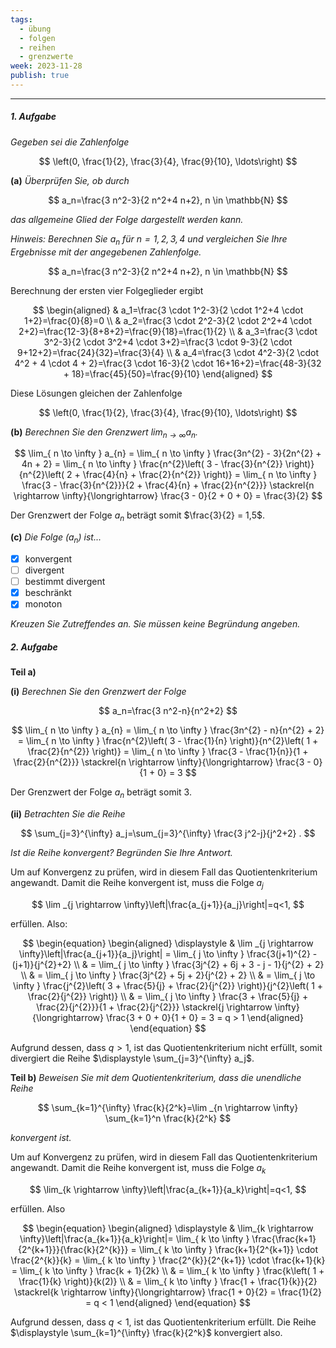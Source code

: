 ```yaml
---
tags:
  - übung
  - folgen
  - reihen
  - grenzwerte
week: 2023-11-28
publish: true
---
```

***
##### 1. Aufgabe
*Gegeben sei die Zahlenfolge*

$$
\left(0, \frac{1}{2}, \frac{3}{4}, \frac{9}{10}, \ldots\right)
$$

**(a)**
*Überprüfen Sie, ob durch*

$$
a_n=\frac{3 n^2-3}{2 n^2+4 n+2}, n \in \mathbb{N}
$$

*das allgemeine Glied der Folge dargestellt werden kann.*

*Hinweis: Berechnen Sie $a_n$ für $n=1,2,3,4$ und vergleichen Sie Ihre Ergebnisse mit der angegebenen Zahlenfolge.*


$$
a_n=\frac{3 n^2-3}{2 n^2+4 n+2}, n \in \mathbb{N}
$$

Berechnung der ersten vier Folgeglieder ergibt

$$
\begin{aligned}
& a_1=\frac{3 \cdot 1^2-3}{2 \cdot 1^2+4 \cdot 1+2}=\frac{0}{8}=0 \\
& a_2=\frac{3 \cdot 2^2-3}{2 \cdot 2^2+4 \cdot 2+2}=\frac{12-3}{8+8+2}=\frac{9}{18}=\frac{1}{2} \\
& a_3=\frac{3 \cdot 3^2-3}{2 \cdot 3^2+4 \cdot 3+2}=\frac{3 \cdot 9-3}{2 \cdot 9+12+2}=\frac{24}{32}=\frac{3}{4} \\
& a_4=\frac{3 \cdot 4^2-3}{2 \cdot 4^2 + 4 \cdot 4 + 2}=\frac{3 \cdot 16-3}{2 \cdot 16+16+2}=\frac{48-3}{32 + 18}=\frac{45}{50}=\frac{9}{10}
\end{aligned}
$$

Diese Lösungen gleichen der Zahlenfolge

$$
\left(0, \frac{1}{2}, \frac{3}{4}, \frac{9}{10}, \ldots\right)
$$

**(b)**
*Berechnen Sie den Grenzwert $\displaystyle \lim _{n \rightarrow \infty} a_n$.*


$$
\lim_{ n \to \infty } a_{n} = \lim_{ n \to \infty } \frac{3n^{2} - 3}{2n^{2} + 4n + 2} = \lim_{ n \to \infty } \frac{n^{2}\left( 3 - \frac{3}{n^{2}} \right)}{n^{2}\left( 2 + \frac{4}{n} + \frac{2}{n^{2}} \right)} = \lim_{ n \to \infty } \frac{3 - \frac{3}{n^{2}}}{2 + \frac{4}{n} + \frac{2}{n^{2}}} \stackrel{n \rightarrow \infty}{\longrightarrow} \frac{3 - 0}{2 + 0 + 0} = \frac{3}{2}
$$

Der Grenzwert der Folge $a_{n}$ beträgt somit $\frac{3}{2} = 1,5$.

**(c)**
*Die Folge $\left(a_n\right)$ ist...*

- [x] konvergent
- [ ] divergent
- [ ] bestimmt divergent
- [x] beschränkt
- [x] monoton

*Kreuzen Sie Zutreffendes an. Sie müssen keine Begründung angeben.*

##### 2. Aufgabe 

**Teil a)**

**(i)**
*Berechnen Sie den Grenzwert der Folge*

$$
a_n=\frac{3 n^2-n}{n^2+2}
$$

$$
\lim_{ n \to \infty } a_{n} = \lim_{ n \to \infty } \frac{3n^{2} - n}{n^{2} + 2} = \lim_{ n \to \infty } \frac{n^{2}\left( 3 - \frac{1}{n} \right)}{n^{2}\left( 1 + \frac{2}{n^{2}} \right)} = \lim_{ n \to \infty } \frac{3 - \frac{1}{n}}{1 + \frac{2}{n^{2}}} \stackrel{n \rightarrow \infty}{\longrightarrow} \frac{3 - 0}{1 + 0} = 3
$$

Der Grenzwert der Folge $a_{n}$ beträgt somit 3.

**(ii)**
*Betrachten Sie die Reihe*

$$
\sum_{j=3}^{\infty} a_j=\sum_{j=3}^{\infty} \frac{3 j^2-j}{j^2+2} .
$$

*Ist die Reihe konvergent? Begründen Sie Ihre Antwort.*

Um auf Konvergenz zu prüfen, wird in diesem Fall das Quotientenkriterium angewandt.
Damit die Reihe konvergent ist, muss die Folge $a_{j}$

$$
\lim _{j \rightarrow \infty}\left|\frac{a_{j+1}}{a_j}\right|=q<1,
$$

erfüllen. Also:

$$
\begin{equation}
\begin{aligned} \displaystyle
& \lim _{j \rightarrow \infty}\left|\frac{a_{j+1}}{a_j}\right| = \lim_{ j \to \infty } \frac{3(j+1)^{2} - (j+1)}{j^{2}+2} \\
& = \lim_{ j \to \infty } \frac{3j^{2} + 6j + 3 - j - 1}{j^{2} + 2} \\
& = \lim_{ j \to \infty } \frac{3j^{2} + 5j + 2}{j^{2} + 2} \\
& = \lim_{ j \to \infty } \frac{j^{2}\left( 3 + \frac{5}{j} + \frac{2}{j^{2}} \right)}{j^{2}\left( 1 + \frac{2}{j^{2}} \right)} \\
& = \lim_{ j \to \infty } \frac{3 + \frac{5}{j} + \frac{2}{j^{2}}}{1 + \frac{2}{j^{2}}} \stackrel{j \rightarrow \infty}{\longrightarrow} \frac{3 + 0 + 0}{1 + 0} = 3 = q > 1
\end{aligned}
\end{equation}
$$

Aufgrund dessen, dass $q > 1$, ist das Quotientenkriterium nicht erfüllt, somit divergiert die Reihe $\displaystyle \sum_{j=3}^{\infty} a_j$.


**Teil b)**
*Beweisen Sie mit dem Quotientenkriterium, dass die unendliche Reihe*

$$
\sum_{k=1}^{\infty} \frac{k}{2^k}=\lim _{n \rightarrow \infty} \sum_{k=1}^n \frac{k}{2^k}
$$

*konvergent ist.*

Um auf Konvergenz zu prüfen, wird in diesem Fall das Quotientenkriterium angewandt.
Damit die Reihe konvergent ist, muss die Folge $a_{k}$

$$
\lim_{k \rightarrow \infty}\left|\frac{a_{k+1}}{a_k}\right|=q<1,
$$

erfüllen. Also

$$
\begin{equation}
\begin{aligned} \displaystyle
& \lim_{k \rightarrow \infty}\left|\frac{a_{k+1}}{a_k}\right|= \lim_{ k \to \infty } \frac{\frac{k+1}{2^{k+1}}}{\frac{k}{2^{k}}} = \lim_{ k \to \infty } \frac{k+1}{2^{k+1}} \cdot \frac{2^{k}}{k} = \lim_{ k \to \infty } \frac{2^{k}}{2^{k+1}} \cdot \frac{k+1}{k} = \lim_{ k \to \infty } \frac{k + 1}{2k} \\
& = \lim_{ k \to \infty } \frac{k\left( 1 + \frac{1}{k} \right)}{k(2)} \\
& = \lim_{ k \to \infty } \frac{1 + \frac{1}{k}}{2} \stackrel{k \rightarrow \infty}{\longrightarrow} \frac{1 + 0}{2} = \frac{1}{2} = q < 1
\end{aligned}
\end{equation}
$$

Aufgrund dessen, dass $q < 1$, ist das Quotientenkriterium erfüllt. Die Reihe $\displaystyle \sum_{k=1}^{\infty} \frac{k}{2^k}$ konvergiert also.
